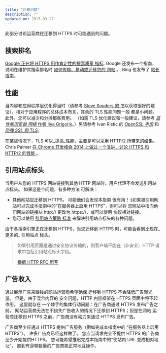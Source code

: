 ```yaml
---
title: "迁移问题"
description: ""
updated_on: 2015-03-27
---
```


此部分讨论运营商在迁移到 HTTPS 时可能遇到的问题。



## 搜索排名

[Google 正在将 HTTPS 用作肯定性的搜索质量
指标](https://googlewebmastercentral.blogspot.com/2014/08/https-as-ranking-signal.html).
Google 还发布一个指南，说明在维护其搜索排名时 [如何传输、移动或迁移您的
网站](https://support.google.com/webmasters/topic/6029673)
。 Bing 也发布了 [站长
指南](http://www.bing.com/webmaster/help/webmaster-guidelines-30fba23a)。

## 性能

当内容和应用程序层优化得当时（请参考 [Steve Souders 的
书](https://stevesouders.com/)以获取很好的建议），相对于应用程序的总体成本而言，其余的 TLS
性能问题一般
都是小问题。 此外，您可以减少和分摊那些费用。 （如需
TLS 优化建议和一般建议，请参考 _[高性能浏览器
网络](http://chimera.labs.oreilly.com/books/1230000000545)_[ 作者 Ilya
Grigorik](http://chimera.labs.oreilly.com/books/1230000000545)。）另请参考 Ivan
Ristic 的 _[OpenSSL
手册](https://www.feistyduck.com/books/openssl-cookbook/)_ 和 _[防弹
SSL 和 TLS](https://www.feistyduck.com/books/bulletproof-ssl-and-tls/)_。

在某些情况下，TLS 可以_提高_性能，主要是可以采用
HTTP/2 所带来的结果。 Chris Palmer [在 Chrome 开发峰会 2014 上做过一个演讲，讨论 HTTPS 和 HTTP/2 的性能
]({{site.WFBaseUrl}}/shows/cds/2014/tls-all-the-things)。

## 引用站点标头

当用户从您的
HTTPS 网站链接到其他 HTTP 网站时，用户代理不会发送引用站点标头。 如果这是个问题，有多种方法
可解决：

* 其他网站应迁移到 HTTPS。 可能他们会发现本指南
很有用！:)如果被引用网站可以完成本指南中的“在服务器上启用 HTTPS”，则可以将
您网站中指向他们网站的链接从 http:// 更改为 https://，或可以使用
协议相对链接。
* 您可以使用 [引用站点策略
标准](http://www.w3.org/TR/referrer-policy/#referrer-policy-delivery-meta)
 来解决引用站点标头的各种问题。

由于各搜索引擎正在迁移到 HTTPS，当您迁移到 HTTPS 时，可能会看到比现在_更多的_ 引用站点
标头。

<blockquote class="quote__content g-wide--push-1 g-wide--pull-1 g-medium--push-1">如果引用页面是通过安全协议传输的，则客户端不能在（非安全）HTTP 请求中包括引用站点标头字段。<p><a href="https://tools.ietf.org/html/rfc2616#section-15.1.3">根据 HTTP RFC 所写</a></p></blockquote>

## 广告收入

通过展示广告来赚钱的网站运营商希望确保
迁移到 HTTPS 不会降低广告曝光量。 但是，由于混合内容的
安全问题，HTTP 内嵌框架在 HTTPS 页面中将不起作用。 这里就存在
一个棘手的集体行动问题：在广告商通过 HTTPS 发布广告之前，
网站运营商无法在不损失广告收入的情况下迁移到 HTTPS；但是在网站
运营商迁移到 HTTPS 之前，广告商没有动力来通过 HTTPS 发布广告。

广告商至少应通过 HTTPS 提供广告服务（例如完成本指南中的
“在服务器上启用 HTTPS”）。 许多广告商已经这样做了。 您应当请求完全不提供
HTTPS 的广告商至少开始提供HTTPS。 您可能希望推迟完成本指南中的“使站内 URL 变成相对地址”，
直到有足够数量的广告商能正常地互操作。


